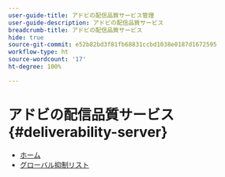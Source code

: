 ```yaml
---
user-guide-title: アドビの配信品質サービス管理
user-guide-description: アドビの配信品質サービス
breadcrumb-title: アドビの配信品質サービス
hide: true
source-git-commit: e52b82bd3f81fb68831ccbd1038e0187d1672595
workflow-type: ht
source-wordcount: '17'
ht-degree: 100%

---
```


# アドビの配信品質サービス {#deliverability-server}

* [ホーム](home.md)
* [グローバル抑制リスト](global-suppression-list.md)
